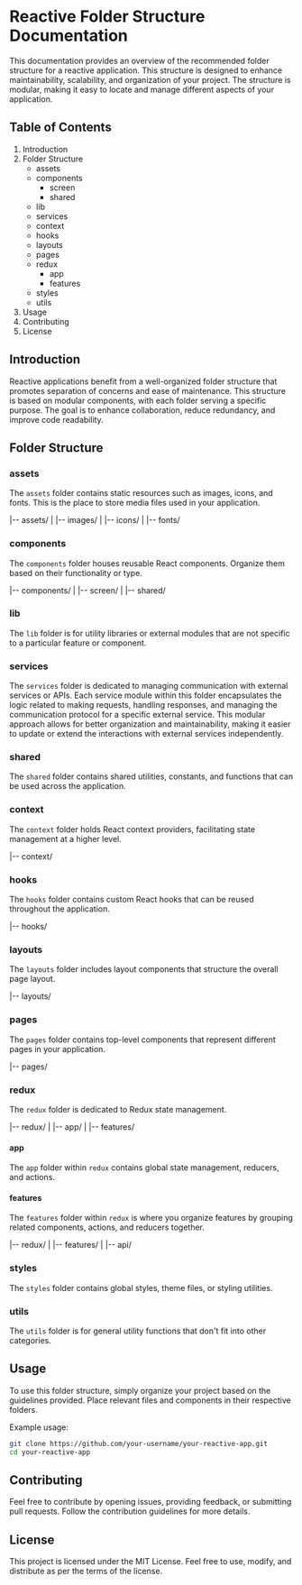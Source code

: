 # Reactive Folder Structure Documentation

This documentation provides an overview of the recommended folder structure for a reactive application. This structure is designed to enhance maintainability, scalability, and organization of your project. The structure is modular, making it easy to locate and manage different aspects of your application.

## Table of Contents

1. Introduction
2. Folder Structure
   - assets
   - components
     - screen
     - shared
   - lib
   - services
   - context
   - hooks
   - layouts
   - pages
   - redux
     - app
     - features
   - styles
   - utils
3. Usage
4. Contributing
5. License

## Introduction

Reactive applications benefit from a well-organized folder structure that promotes separation of concerns and ease of maintenance. This structure is based on modular components, with each folder serving a specific purpose. The goal is to enhance collaboration, reduce redundancy, and improve code readability.

## Folder Structure

### assets

The `assets` folder contains static resources such as images, icons, and fonts. This is the place to store media files used in your application.

|-- assets/
| |-- images/
| |-- icons/
| |-- fonts/

### components

The `components` folder houses reusable React components. Organize them based on their functionality or type.

|-- components/
| |-- screen/
| |-- shared/

### lib

The `lib` folder is for utility libraries or external modules that are not specific to a particular feature or component.

### services

The `services` folder is dedicated to managing communication with external services or APIs. Each service module within this folder encapsulates the logic related to making requests, handling responses, and managing the communication protocol for a specific external service. This modular approach allows for better organization and maintainability, making it easier to update or extend the interactions with external services independently.

### shared

The `shared` folder contains shared utilities, constants, and functions that can be used across the application.

### context

The `context` folder holds React context providers, facilitating state management at a higher level.

|-- context/

### hooks

The `hooks` folder contains custom React hooks that can be reused throughout the application.

|-- hooks/

### layouts

The `layouts` folder includes layout components that structure the overall page layout.

|-- layouts/

### pages

The `pages` folder contains top-level components that represent different pages in your application.

|-- pages/

### redux

The `redux` folder is dedicated to Redux state management.

|-- redux/
| |-- app/
| |-- features/

#### app

The `app` folder within `redux` contains global state management, reducers, and actions.

#### features

The `features` folder within `redux` is where you organize features by grouping related components, actions, and reducers together.

|-- redux/
| |-- features/
| |-- api/

### styles

The `styles` folder contains global styles, theme files, or styling utilities.

### utils

The `utils` folder is for general utility functions that don't fit into other categories.

## Usage

To use this folder structure, simply organize your project based on the guidelines provided. Place relevant files and components in their respective folders.

Example usage:

```bash
git clone https://github.com/your-username/your-reactive-app.git
cd your-reactive-app
```

## Contributing

Feel free to contribute by opening issues, providing feedback, or submitting pull requests. Follow the contribution guidelines for more details.

## License

This project is licensed under the MIT License. Feel free to use, modify, and distribute as per the terms of the license.
